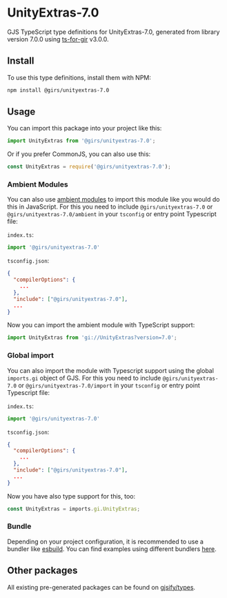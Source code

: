 
# UnityExtras-7.0

GJS TypeScript type definitions for UnityExtras-7.0, generated from library version 7.0.0 using [ts-for-gir](https://github.com/gjsify/ts-for-gir) v3.0.0.


## Install

To use this type definitions, install them with NPM:
```bash
npm install @girs/unityextras-7.0
```

## Usage

You can import this package into your project like this:
```ts
import UnityExtras from '@girs/unityextras-7.0';
```

Or if you prefer CommonJS, you can also use this:
```ts
const UnityExtras = require('@girs/unityextras-7.0');
```

### Ambient Modules

You can also use [ambient modules](https://github.com/gjsify/ts-for-gir/tree/main/packages/cli#ambient-modules) to import this module like you would do this in JavaScript.
For this you need to include `@girs/unityextras-7.0` or `@girs/unityextras-7.0/ambient` in your `tsconfig` or entry point Typescript file:

`index.ts`:
```ts
import '@girs/unityextras-7.0'
```

`tsconfig.json`:
```json
{
  "compilerOptions": {
    ...
  },
  "include": ["@girs/unityextras-7.0"],
  ...
}
```

Now you can import the ambient module with TypeScript support: 

```ts
import UnityExtras from 'gi://UnityExtras?version=7.0';
```

### Global import

You can also import the module with Typescript support using the global `imports.gi` object of GJS.
For this you need to include `@girs/unityextras-7.0` or `@girs/unityextras-7.0/import` in your `tsconfig` or entry point Typescript file:

`index.ts`:
```ts
import '@girs/unityextras-7.0'
```

`tsconfig.json`:
```json
{
  "compilerOptions": {
    ...
  },
  "include": ["@girs/unityextras-7.0"],
  ...
}
```

Now you have also type support for this, too:

```ts
const UnityExtras = imports.gi.UnityExtras;
```

### Bundle

Depending on your project configuration, it is recommended to use a bundler like [esbuild](https://esbuild.github.io/). You can find examples using different bundlers [here](https://github.com/gjsify/ts-for-gir/tree/main/examples).

## Other packages

All existing pre-generated packages can be found on [gjsify/types](https://github.com/gjsify/types).

